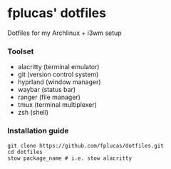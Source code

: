 # fplucas' dotfiles

Dotfiles for my Archlinux + i3wm setup

### Toolset

- alacritty (terminal emulator)
- git (version control system)
- hyprland (window manager)
- waybar (status bar)
- ranger (file manager)
- tmux (terminal multiplexer)
- zsh (shell)

### Installation guide

```
git clone https://github.com/fplucas/dotfiles.git
cd dotfiles
stow package_name # i.e. stow alacritty
```
